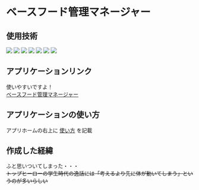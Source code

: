 # ベースフード管理マネージャー

## 使用技術
<p style="display: inline">
  <img src="https://img.shields.io/badge/-Node.js-black.svg?logo=node.js&style=for-the-badge">
  <img src="https://img.shields.io/badge/-Typescript-57ace5.svg?logo=typescript&style=for-the-badge">
  <img src="https://img.shields.io/badge/-Javascript-yellow.svg?logo=javascript&style=for-the-badge">
  <img src="https://img.shields.io/badge/-Webpack-6c8ad7.svg?logo=webpack&style=for-the-badge">
  <img src="https://img.shields.io/badge/-Docker-d0dae0.svg?logo=docker&style=for-the-badge">
  <img src="https://img.shields.io/badge/-Postgresql-beb293.svg?logo=postgresql&style=for-the-badge">
  <img src="https://img.shields.io/badge/-Yarn-white.svg?logo=yarn&style=for-the-badge">
</p>

## アプリケーションリンク
使いやすいですよ！  
[ベースフード管理マネージャー](https://products-manager-with-barcode.onrender.com/)

## アプリケーションの使い方
アプリホームの右上に [使い方](https://products-manager-with-barcode.onrender.com/usage) を記載

## 作成した経緯
ふと思いついてしまった・・・  
~~トップヒーローの学生時代の逸話には「考えるより先に体が動いてしまう」というのが多いらしい~~
